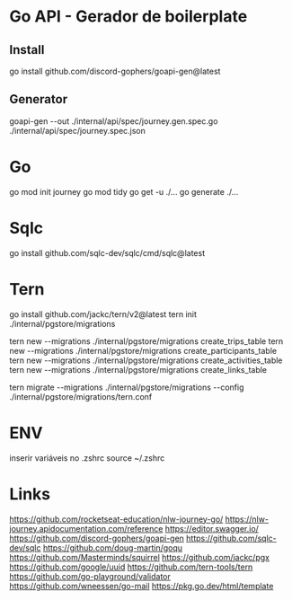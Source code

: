 # Go API - Gerador de boilerplate
## Install
go install github.com/discord-gophers/goapi-gen@latest
## Generator
goapi-gen --out ./internal/api/spec/journey.gen.spec.go ./internal/api/spec/journey.spec.json

# Go
go mod init journey  <!-- iniciar módulo em go -->
go mod tidy          <!-- install dep -->
go get -u ./...      <!-- update dep -->
go generate ./...

# Sqlc
go install github.com/sqlc-dev/sqlc/cmd/sqlc@latest

# Tern
go install github.com/jackc/tern/v2@latest
tern init ./internal/pgstore/migrations
<!-- pode apagar o arquivo de exemplo em migrations -->
<!-- limpar o arquivo tern.conf -->

tern new --migrations ./internal/pgstore/migrations create_trips_table
tern new --migrations ./internal/pgstore/migrations create_participants_table
tern new --migrations ./internal/pgstore/migrations create_activities_table
tern new --migrations ./internal/pgstore/migrations create_links_table

tern migrate --migrations ./internal/pgstore/migrations --config ./internal/pgstore/migrations/tern.conf

# ENV
inserir variáveis no .zshrc
source ~/.zshrc

# Links
https://github.com/rocketseat-education/nlw-journey-go/
https://nlw-journey.apidocumentation.com/reference
https://editor.swagger.io/
https://github.com/discord-gophers/goapi-gen
https://github.com/sqlc-dev/sqlc
https://github.com/doug-martin/goqu
https://github.com/Masterminds/squirrel
https://github.com/jackc/pgx <!-- Postgresql com go -->
https://github.com/google/uuid
https://github.com/tern-tools/tern <!-- Cria migrations em go -->
https://github.com/go-playground/validator
https://github.com/wneessen/go-mail
https://pkg.go.dev/html/template
